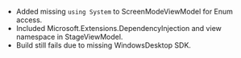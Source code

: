 - Added missing `using System` to ScreenModeViewModel for Enum access.
- Included Microsoft.Extensions.DependencyInjection and view namespace in StageViewModel.
- Build still fails due to missing WindowsDesktop SDK.
